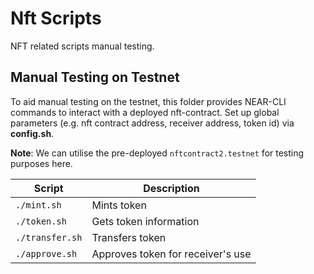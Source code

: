 Nft Scripts
==================

NFT related scripts manual testing.

## Manual Testing on Testnet

To aid manual testing on the testnet, this folder provides NEAR-CLI commands to interact with a deployed nft-contract.
Set up global parameters (e.g. nft contract address, receiver address, token id) via **config.sh**.

**Note**: We can utilise the pre-deployed `nftcontract2.testnet` for testing purposes here.

| Script | Description |
| ------------- | ------------- |
| `./mint.sh`  | Mints token |
| `./token.sh`  | Gets token information  |
| `./transfer.sh`  | Transfers token |
| `./approve.sh`  | Approves token for receiver's use |


